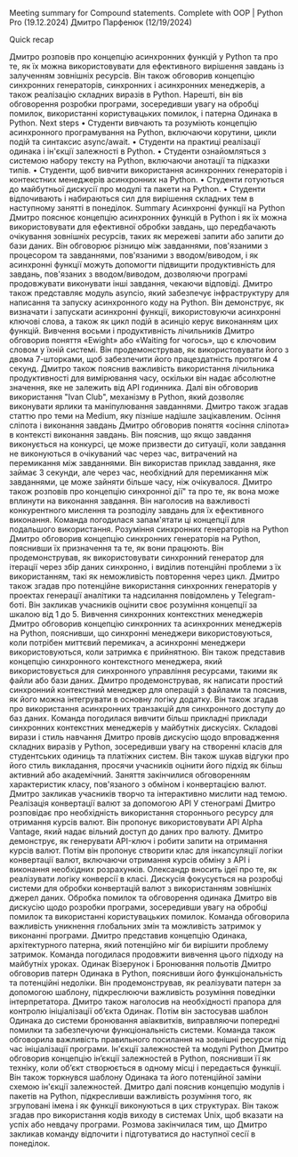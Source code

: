 Meeting summary for Compound statements. Complete with OOP | Python Pro (19.12.2024) Дмитро Парфенюк (12/19/2024)

Quick recap

Дмитро розповів про концепцію асинхронних функцій у Python та про те, як їх можна використовувати для ефективного вирішення завдань із залученням зовнішніх ресурсів. Він також обговорив концепцію синхронних генераторів, синхронних і асинхронних менеджерів, а також реалізацію складних виразів в Python. Нарешті, він вів обговорення розробки програми, зосередивши увагу на обробці помилок, використанні користувацьких помилок, і патерна Одинака в Python.
Next steps
• Студенти вивчають та розуміють концепцію асинхронного програмування на Python, включаючи корутини, цикли подій та синтаксис async/await.
• Студенти на практиці реалізації одинака і ін'єкції залежності в Python.
• Студенти ознайомляться з системою набору тексту на Python, включаючи анотації та підказки типів.
• Студенти, щоб вивчити використання асинхронних генераторів і контекстних менеджерів асинхронних на Python.
• Студенти готуються до майбутньої дискусії про модулі та пакети на Python.
• Студенти відпочивають і набираються сил для вирішення складних тем в наступному занятті в понеділок.
Summary
Асинхронні функції на Python
Дмитро пояснює концепцію асинхронних функцій в Python і як їх можна використовувати для ефективної обробки завдань, що передбачають очікування зовнішніх ресурсів, таких як мережеві запити або запити до бази даних. Він обговорює різницю між завданнями, пов'язаними з процесором та завданнями, пов'язаними з вводом/виводом, і як асинхронні функції можуть допомогти підвищити продуктивність для завдань, пов'язаних з вводом/виводом, дозволяючи програмі продовжувати виконувати інші завдання, чекаючи відповіді. Дмитро також представляє модуль asyncio, який забезпечує інфраструктуру для написання та запуску асинхронного коду на Python. Він демонструє, як визначати і запускати асинхронні функції, використовуючи асинхронні ключові слова, а також як цикл подій в асинціо керує виконанням цих функцій.
Вивчення восьми і продуктивність лічильників
Дмитро обговорив поняття «Ewight» або «Waiting for чогось», що є ключовим словом у їхній системі. Він продемонстрував, як використовувати його з двома 7-шторками, щоб забезпечити його працездатність протягом 4 секунд. Дмитро також пояснив важливість використання лічильника продуктивності для вимірювання часу, оскільки він надає абсолютне значення, яке не залежить від API годинника. Далі він обговорив використання "Ivan Club", механізму в Python, який дозволяє виконувати ярлики та маніпулювання завданнями. Дмитро також згадав статтю про теми на Medium, яку пізніше надішле зацікавленим.
Осіння сліпота і виконання завдань
Дмитро обговорив поняття «осіння сліпота» в контексті виконання завдань. Він пояснив, що якщо завдання виконується на конкурсі, це може призвести до ситуації, коли завдання не виконуються в очікуваний час через час, витрачений на перемикання між завданнями. Він використав приклад завдання, яке займає 3 секунди, але через час, необхідний для перемикання між завданнями, це може зайняти більше часу, ніж очікувалося. Дмитро також розповів про концепцію синхронної дії" та про те, як вона може вплинути на виконання завдання. Він наголосив на важливості конкурентного мислення та розподілу завдань для їх ефективного виконання. Команда погодилася запам'ятати ці концепції для подальшого використання.
Розуміння синхронних генераторів на Python
Дмитро обговорив концепцію синхронних генераторів на Python, пояснивши їх призначення та те, як вони працюють. Він продемонстрував, як використовувати синхронний генератор для ітерації через збір даних синхронно, і виділив потенційні проблеми з їх використанням, такі як неможливість повторення через цикл. Дмитро також згадав про потенційне використання синхронних генераторів у проектах генерації аналітики та надсилання повідомлень у Telegram-боті. Він закликав учасників оцінити своє розуміння концепції за шкалою від 1 до 5.
Вивчення синхронних контекстних менеджерів
Дмитро обговорив концепцію синхронних та асинхронних менеджерів на Python, пояснивши, що синхронні менеджери використовуються, коли потрібен миттєвий перемикач, а асинхронні менеджери використовуються, коли затримка є прийнятною. Він також представив концепцію синхронного контекстного менеджера, який використовується для синхронного управління ресурсами, такими як файли або бази даних. Дмитро продемонстрував, як написати простий синхронний контекстний менеджер для операцій з файлами та пояснив, як його можна інтегрувати в основну логіку додатку. Він також згадав про використання асинхронних транзакцій для синхронного доступу до баз даних. Команда погодилася вивчити більш прикладні приклади синхронних контекстних менеджерів у майбутніх дискусіях.
Складові вирази і стиль навчання
Дмитро провів дискусію щодо впровадження складних виразів у Python, зосередивши увагу на створенні класів для студентських одиниць та платіжних систем. Він також шукав відгуки про його стиль викладання, просячи учасників оцінити його підхід як більш активний або академічний. Заняття закінчилися обговоренням характеристик класу, пов'язаного з обміном і конвертацією валют. Дмитро закликав учасників творчо та інтерактивно мислити над темою.
Реалізація конвертації валют за допомогою API
У стенограмі Дмитро розповідає про необхідність використання стороннього ресурсу для отримання курсів валют. Він пропонує використовувати API Alpha Vantage, який надає вільний доступ до даних про валюту. Дмитро демонструє, як генерувати API-ключ і робити запити на отримання курсів валют. Потім він пропонує створити клас для інкапсуляції логіки конвертації валют, включаючи отримання курсів обміну з API і виконання необхідних розрахунків. Олександр вносить ідеї про те, як реалізувати логіку конверсії в класі. Дискусія фокусується на розробці системи для обробки конвертацій валют з використанням зовнішніх джерел даних.
Обробка помилок та обговорення одинака
Дмитро вів дискусію щодо розробки програми, зосередивши увагу на обробці помилок та використанні користувацьких помилок. Команда обговорила важливість уникнення глобальних змін та можливість затримок у виконанні програми. Дмитро представив концепцію Одинака, архітектурного патерна, який потенційно міг би вирішити проблему затримок. Команда погодилася продовжити вивчення цього підходу на майбутніх уроках.
Одинак Візерунок і Бронювання польотів
Дмитро обговорив патерн Одинака в Python, пояснивши його функціональність та потенційні недоліки. Він продемонстрував, як реалізувати патерн за допомогою шаблону, підкреслюючи важливість розуміння поведінки інтерпретатора. Дмитро також наголосив на необхідності прапора для контролю ініціалізації об’єкта Одинак. Потім він застосував шаблон Одинака до системи бронювання авіаквитків, виправляючи попередні помилки та забезпечуючи функціональність системи. Команда також обговорила важливість правильного посилання на зовнішні ресурси під час ініціалізації програми.
Ін'єкції залежностей та модулі Python
Дмитро обговорив концепцію ін’єкції залежностей в Python, пояснивши її як техніку, коли об’єкт створюється в одному місці і передається функції. Він також торкнувся шаблону Одинака та його потенційної заміни схемою ін'єкції залежностей. Дмитро далі пояснив концепцію модулів і пакетів на Python, підкресливши важливість розуміння того, як згруповані імена і як функції виконуються в цих структурах. Він також згадав про використання кодів виходу в системах Unix, щоб вказати на успіх або невдачу програми. Розмова закінчилася тим, що Дмитро закликав команду відпочити і підготуватися до наступної сесії в понеділок.
